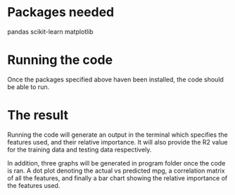 # Packages needed

pandas
scikit-learn
matplotlib

# Running the code

Once the packages specified above haven been installed, the code should be able to run. 

# The result

Running the code will generate an output in the terminal which specifies the features used, and their relative importance. It will also provide the R2 value for the training data and testing data respectively.

In addition, three graphs will be generated in program folder once the code is ran. A dot plot denoting the actual vs predicted mpg, a correlation matrix of all the features, and finally a bar chart showing the relative importance of the features used. 

